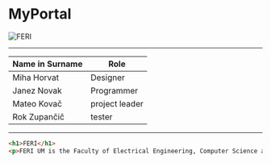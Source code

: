 # MyPortal
![FERI](https://feri.um.si/virtualni-sprehod/socialThumbnail.jpg)

---

| Name in Surname | Role |
| -------------- | ----- |
| Miha Horvat | Designer |
| Janez Novak | Programmer |
| Mateo Kovač | project leader |
| Rok Zupančič | tester |
---

```html
<h1>FERI</h1>
<p>FERI UM is the Faculty of Electrical Engineering, Computer Science and Information Technology at the University of Maribor in Slovenia. The website provides information about its study programs, research activities, academic events, and news. It also offers resources for students, contact details, and links to institutional services.</p>

